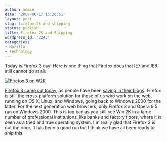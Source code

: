 ```yaml
---
author: admin
date: '2008-06-17 13:26:51'
layout: post
slug: firefox-2k-and-shipping
status: publish
title: Firefox 2K and Shipping
wordpress_id: '2243'
categories:
- Mozilla
- Technology
---
```


Today is Firefox 3 day! Here is one thing that Firefox does that IE7 and
IE8 still cannot do at all:

[![Firefox 3 on
W2K](http://farm4.static.flickr.com/3178/2587478613_9265e80833.jpg)](http://www.flickr.com/photos/albill/2587478613/ "Firefox 3 on W2K by albill, on Flickr")

[Firefox 3 came out today](http://www.mozilla.com/), as people have been
[saying in their
blogs](http://blogsearch.google.com/blogsearch?hl=en&q=%22firefox+3%22&btnG=Search+Blogs).
Firefox is still the cross-platform solution for those of us who work on
the web, running on OS X, Linux, and Windows, going back to Windows 2000
for the latter. For the next generation web browsers, only Firefox 3 and
Opera 9.5 run on Windows 2000. This is too bad as you still see Win 2K
in a large number of professional institutions, like banks and factory
floors, where it is seen as a tried and true operating system. I'm
really glad that Firefox 3 is out the door. It has been a good run but I
think we have all been ready to ship this.
